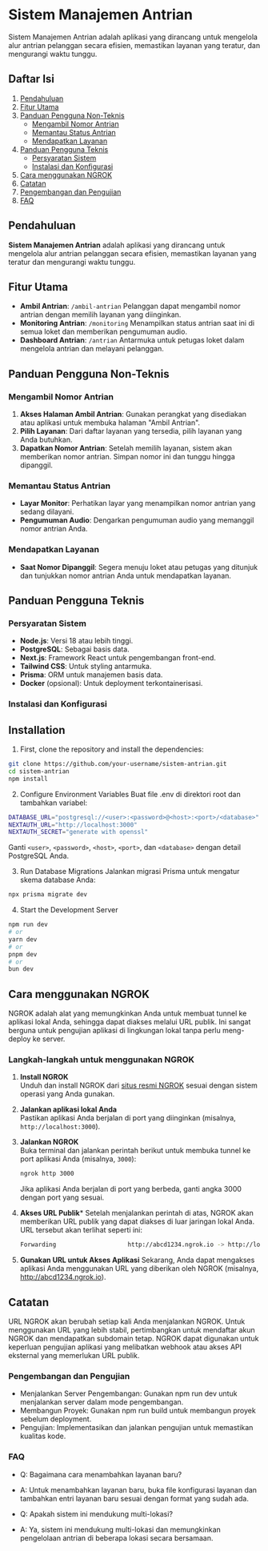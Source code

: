# Sistem Manajemen Antrian

Sistem Manajemen Antrian adalah aplikasi yang dirancang untuk mengelola alur antrian pelanggan secara efisien, memastikan layanan yang teratur, dan mengurangi waktu tunggu.


## Daftar Isi

1. [Pendahuluan](#pendahuluan)
2. [Fitur Utama](#fitur-utama)
3. [Panduan Pengguna Non-Teknis](#panduan-pengguna-non-teknis)
   - [Mengambil Nomor Antrian](#mengambil-nomor-antrian)
   - [Memantau Status Antrian](#memantau-status-antrian)
   - [Mendapatkan Layanan](#mendapatkan-layanan)
4. [Panduan Pengguna Teknis](#panduan-pengguna-teknis)
   - [Persyaratan Sistem](#persyaratan-sistem)
   - [Instalasi dan Konfigurasi](#instalasi-dan-konfigurasi)
5. [Cara menggunakan NGROK](#cara-menggunakan-ngrok)
6. [Catatan](#catatan)
7. [Pengembangan dan Pengujian](#pengembangan-dan-pengujian)
8. [FAQ](#faq)
    

## Pendahuluan

**Sistem Manajemen Antrian** adalah aplikasi yang dirancang untuk mengelola alur antrian pelanggan secara efisien, memastikan layanan yang teratur dan mengurangi waktu tunggu.

## Fitur Utama

- **Ambil Antrian**: `/ambil-antrian` Pelanggan dapat mengambil nomor antrian dengan memilih layanan yang diinginkan.
- **Monitoring Antrian**: `/monitoring` Menampilkan status antrian saat ini di semua loket dan memberikan pengumuman audio.
- **Dashboard Antrian**: `/antrian` Antarmuka untuk petugas loket dalam mengelola antrian dan melayani pelanggan.

## Panduan Pengguna Non-Teknis

### Mengambil Nomor Antrian

1. **Akses Halaman Ambil Antrian**: Gunakan perangkat yang disediakan atau aplikasi untuk membuka halaman "Ambil Antrian".
2. **Pilih Layanan**: Dari daftar layanan yang tersedia, pilih layanan yang Anda butuhkan.
3. **Dapatkan Nomor Antrian**: Setelah memilih layanan, sistem akan memberikan nomor antrian. Simpan nomor ini dan tunggu hingga dipanggil.

### Memantau Status Antrian

- **Layar Monitor**: Perhatikan layar yang menampilkan nomor antrian yang sedang dilayani.
- **Pengumuman Audio**: Dengarkan pengumuman audio yang memanggil nomor antrian Anda.

### Mendapatkan Layanan

- **Saat Nomor Dipanggil**: Segera menuju loket atau petugas yang ditunjuk dan tunjukkan nomor antrian Anda untuk mendapatkan layanan.

## Panduan Pengguna Teknis

### Persyaratan Sistem

- **Node.js**: Versi 18 atau lebih tinggi.
- **PostgreSQL**: Sebagai basis data.
- **Next.js**: Framework React untuk pengembangan front-end.
- **Tailwind CSS**: Untuk styling antarmuka.
- **Prisma**: ORM untuk manajemen basis data.
- **Docker** (opsional): Untuk deployment terkontainerisasi.

### Instalasi dan Konfigurasi

## Installation

1. First, clone the repository and install the dependencies:

```bash
git clone https://github.com/your-username/sistem-antrian.git
cd sistem-antrian
npm install
```

2. Configure Environment Variables
Buat file .env di direktori root dan tambahkan variabel:
```bash
DATABASE_URL="postgresql://<user>:<password>@<host>:<port>/<database>"
NEXTAUTH_URL="http://localhost:3000"
NEXTAUTH_SECRET="generate with openssl"
```
Ganti `<user>`, `<password>`, `<host>`, `<port>`, dan `<database>` dengan detail PostgreSQL Anda.

3. Run Database Migrations
Jalankan migrasi Prisma untuk mengatur skema database Anda:

```bash
npx prisma migrate dev
```

4. Start the Development Server
```bash
npm run dev
# or
yarn dev
# or
pnpm dev
# or
bun dev
```

## Cara menggunakan NGROK

NGROK adalah alat yang memungkinkan Anda untuk membuat tunnel ke aplikasi lokal Anda, sehingga dapat diakses melalui URL publik. Ini sangat berguna untuk pengujian aplikasi di lingkungan lokal tanpa perlu meng-deploy ke server.

### Langkah-langkah untuk menggunakan NGROK

1. **Install NGROK**  
   Unduh dan install NGROK dari [situs resmi NGROK](https://ngrok.com/download) sesuai dengan sistem operasi yang Anda gunakan.

2. **Jalankan aplikasi lokal Anda**  
   Pastikan aplikasi Anda berjalan di port yang diinginkan (misalnya, `http://localhost:3000`).

3. **Jalankan NGROK**  
   Buka terminal dan jalankan perintah berikut untuk membuka tunnel ke port aplikasi Anda (misalnya, `3000`):

   ```bash
   ngrok http 3000
   ```
   Jika aplikasi Anda berjalan di port yang berbeda, ganti angka 3000 dengan port yang sesuai.

4. **Akses URL Publik***
   Setelah menjalankan perintah di atas, NGROK akan memberikan URL publik yang dapat diakses di luar jaringan lokal Anda. URL tersebut akan terlihat seperti ini:
   ```bash
   Forwarding                    http://abcd1234.ngrok.io -> http://localhost:3000
   ```
5. **Gunakan URL untuk Akses Aplikasi**
   Sekarang, Anda dapat mengakses aplikasi Anda menggunakan URL yang diberikan oleh NGROK (misalnya, http://abcd1234.ngrok.io).

## Catatan

URL NGROK akan berubah setiap kali Anda menjalankan NGROK. Untuk menggunakan URL yang lebih stabil, pertimbangkan untuk mendaftar akun NGROK dan mendapatkan subdomain tetap.
NGROK dapat digunakan untuk keperluan pengujian aplikasi yang melibatkan webhook atau akses API eksternal yang memerlukan URL publik.


### Pengembangan dan Pengujian

- Menjalankan Server Pengembangan: Gunakan npm run dev untuk menjalankan server dalam mode pengembangan.
- Membangun Proyek: Gunakan npm run build untuk membangun proyek sebelum deployment.
- Pengujian: Implementasikan dan jalankan pengujian untuk memastikan kualitas kode.

### FAQ

- Q: Bagaimana cara menambahkan layanan baru?
- A: Untuk menambahkan layanan baru, buka file konfigurasi layanan dan tambahkan entri layanan baru sesuai dengan format yang sudah ada.

- Q: Apakah sistem ini mendukung multi-lokasi?
- A: Ya, sistem ini mendukung multi-lokasi dan memungkinkan pengelolaan antrian di beberapa lokasi secara bersamaan.
